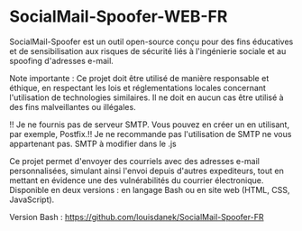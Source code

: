 # SocialMail-Spoofer-WEB-FR
SocialMail-Spoofer est un outil open-source conçu pour des fins éducatives et de sensibilisation aux risques de sécurité liés à l'ingénierie sociale et au spoofing d'adresses e-mail.

Note importante : Ce projet doit être utilisé de manière responsable et éthique, en respectant les lois et réglementations locales concernant l'utilisation de technologies similaires. Il ne doit en aucun cas être utilisé à des fins malveillantes ou illégales.

!! Je ne fournis pas de serveur SMTP. Vous pouvez en créer un en utilisant, par exemple, Postfix.!! Je ne recommande pas l'utilisation de SMTP ne vous appartenant pas.
SMTP à modifier dans le .js

Ce projet permet d'envoyer des courriels avec des adresses e-mail personnalisées, simulant ainsi l'envoi depuis d'autres expediteurs, tout en mettant en évidence une des vulnérabilités du courrier électronique. Disponible en deux versions : en langage Bash ou en site web (HTML, CSS, JavaScript).

Version Bash : https://github.com/louisdanek/SocialMail-Spoofer-FR
